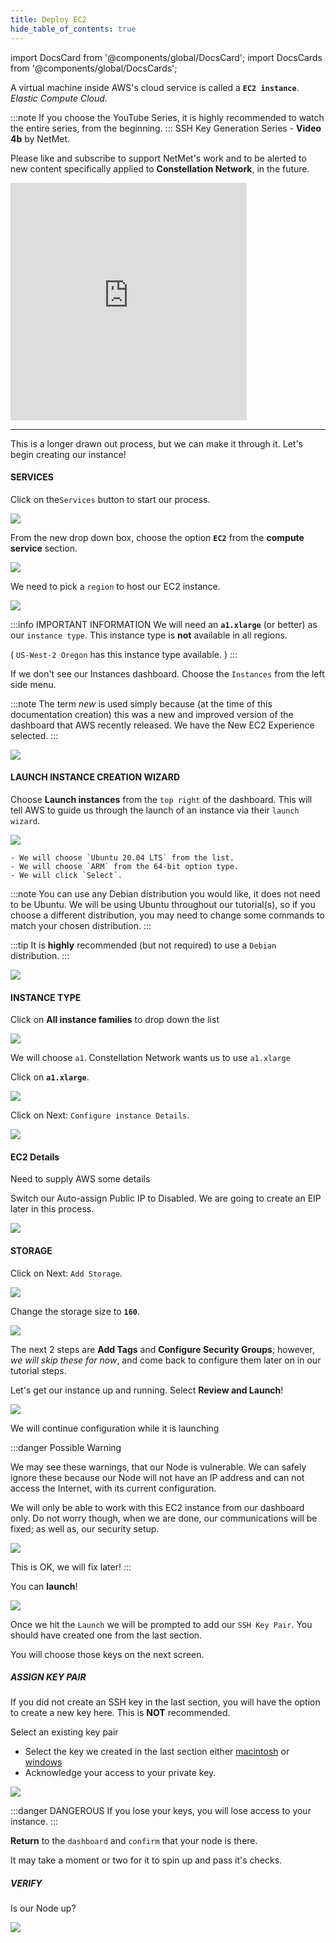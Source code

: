 ```yaml
---
title: Deploy EC2
hide_table_of_contents: true
---
```


import DocsCard from '@components/global/DocsCard';
import DocsCards from '@components/global/DocsCards';

<head>
  <title>Amazon Web Services (AWS)</title>
  <meta
    name="description"
    content="Begin the process of building an EC2 instance to turn into a Constellation Node."
  />
  <style>{`
    :root {
      --doc-item-container-width: 60rem;
    }
  `}
  </style>
</head>

A virtual machine inside AWS's cloud service is called a **`EC2 instance`**. *Elastic Compute Cloud*.

:::note
If you choose the YouTube Series, it is highly recommended to watch the entire series, from the beginning.
:::
SSH Key Generation Series - **Video 4b** by NetMet.

Please like and subscribe to support NetMet's work and to be alerted to new content specifically applied to **Constellation Network**, in the future.

<iframe width="75%" height="380" src="https://www.youtube.com/embed/0plYuXJwfOU" title="YouTube video player" frameborder="0" allow="accelerometer; autoplay; clipboard-write; encrypted-media; gyroscope; picture-in-picture" allowfullscreen></iframe>

---

This is a longer drawn out process, but we can make it through it. Let's begin creating our instance!

#### SERVICES 
Click on the`Services` button to start our process.

![](/img/validator_nodes/node-aws-ec2-1.png)

From the new drop down box, choose the option **`EC2`** from the **compute service** section.

![](/img/validator_nodes/node-aws-ec2-2.png)


We need to pick a `region` to host our EC2 instance.

![](/img/validator_nodes/node-aws-ec2-3.png)

:::info IMPORTANT INFORMATION
We will need an **`a1.xlarge`** (or better) as our `instance type`. This instance type is **not** available in all regions.

( `US-West-2 Oregon` has this instance type available. )
:::

If we don't see our Instances dashboard. Choose the `Instances` from the left side menu.

:::note
The term *new* is used simply because (at the time of this documentation creation) this was a new and improved version of the dashboard that AWS recently released. We have the New EC2 Experience selected.
:::

![](/img/validator_nodes/node-aws-ec2-4.png)

#### LAUNCH INSTANCE CREATION WIZARD

Choose **Launch instances** from the `top right` of the dashboard. This will tell AWS to guide us through the launch of an instance via their `launch wizard`.

![](/img/validator_nodes/node-aws-ec2-5.png)

    - We will choose `Ubuntu 20.04 LTS` from the list.
    - We will choose `ARM` from the 64-bit option type.
    - We will click `Select`.

:::note
You can use any Debian distribution you would like, it does not need to be Ubuntu. We will be using Ubuntu throughout our tutorial(s), so if you choose a different distribution, you may need to change some commands to match your chosen distribution.
:::

:::tip
It is **highly** recommended (but not required) to use a `Debian` distribution.
:::

![](/img/validator_nodes/node-aws-ec2-6.png)

#### INSTANCE TYPE

Click on **All instance families** to drop down the list

![](/img/validator_nodes/node-aws-ec2-7.png)

We will choose `a1`. Constellation Network wants us to use `a1.xlarge`

Click on **`a1.xlarge`**.

![](/img/validator_nodes/node-aws-ec2-8.png)

Click on Next: `Configure instance Details`.


![](/img/validator_nodes/node-aws-ec2-9.png)

#### EC2 Details

Need to supply AWS some details

Switch our Auto-assign Public IP to Disabled. We are going to create an EIP later in this process.

![](/img/validator_nodes/node-aws-ec2-10.png)

#### STORAGE

Click on Next: `Add Storage`.

![](/img/validator_nodes/node-aws-ec2-11.png)

Change the storage size to **`160`**.

![](/img/validator_nodes/node-aws-ec2-12.png)


The next 2 steps are **Add Tags** and **Configure Security Groups**; however, *we will skip these for now*, and come back to configure them later on in our tutorial steps.

Let's get our instance up and running. Select **Review and Launch**!

![](/img/validator_nodes/node-aws-ec2-13.png)

We will continue configuration while it is launching

:::danger Possible Warning

We may see these warnings, that our Node is vulnerable. We can safely ignore these because our Node will not have an IP address and can not access the Internet, with its current configuration.

We will only be able to work with this EC2 instance from our dashboard only. Do not worry though, when we are done, our communications will be fixed; as well as, our security setup.

![](/img/validator_nodes/node-aws-ec2-14.png)

This is OK, we will fix later! 
:::

You can **launch**!

![](/img/validator_nodes/node-aws-ec2-15.png)

Once we hit the `Launch` we will be prompted to add our `SSH Key Pair`. You should have created one from the last section. 

You will choose those keys on the next screen.

##### ASSIGN KEY PAIR

If you did not create an SSH key in the last section, you will have the option to create a new key here. This is **NOT** recommended.

Select an existing key pair

  - Select the key we created in the last section either [macintosh](../sshkeys/creationMac) or [windows](../sshkeys/creationWin)
  - Acknowledge your access to your private key.

![](/img/validator_nodes/node-aws-ec2-16.png)

:::danger DANGEROUS
If you lose your keys, you will lose access to your instance.
:::

**Return** to the `dashboard` and `confirm` that your node is there. 

It may take a moment or two for it to spin up and pass it's checks.

##### VERIFY

Is our Node up?

![](/img/validator_nodes/node-aws-ec2-17.png)